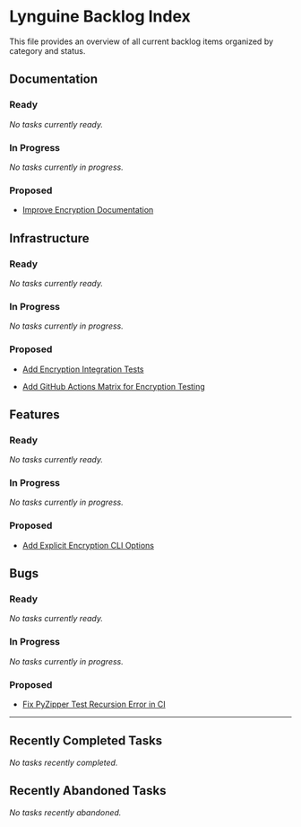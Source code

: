 # Lynguine Backlog Index

This file provides an overview of all current backlog items organized by category and status.

## Documentation

### Ready

*No tasks currently ready.*


### In Progress

*No tasks currently in progress.*


### Proposed

- [Improve Encryption Documentation](documentation/2025-05-05_encryption-documentation.md)


## Infrastructure

### Ready

*No tasks currently ready.*


### In Progress

*No tasks currently in progress.*


### Proposed

- [Add Encryption Integration Tests](infrastructure/2025-05-05_encryption-integration-tests.md)

- [Add GitHub Actions Matrix for Encryption Testing](infrastructure/2025-05-05_github-actions-encryption-testing.md)


## Features

### Ready

*No tasks currently ready.*


### In Progress

*No tasks currently in progress.*


### Proposed

- [Add Explicit Encryption CLI Options](features/2025-05-05_encryption-cli-options.md)


## Bugs

### Ready

*No tasks currently ready.*


### In Progress

*No tasks currently in progress.*


### Proposed

- [Fix PyZipper Test Recursion Error in CI](bugs/2025-05-05_fix-pyzipper-tests-recursion.md)


---

## Recently Completed Tasks

*No tasks recently completed.*


## Recently Abandoned Tasks

*No tasks recently abandoned.*
